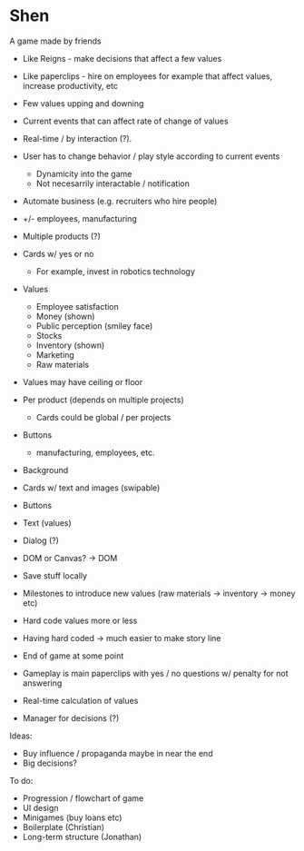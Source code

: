 # Shen
A game made by friends

* Like Reigns - make decisions that affect a few values
* Like paperclips - hire on employees for example that affect values, increase productivity, etc

* Few values upping and downing
* Current events that can affect rate of change of values
* Real-time / by interaction  (?).
* User has to change behavior / play style according to current events 
  - Dynamicity into the game
  - Not necesarrily interactable / notification
* Automate business (e.g. recruiters who hire people)
* +/- employees, manufacturing
* Multiple products (?)


* Cards w/ yes or no
  - For example, invest in robotics technology 
* Values
  - Employee satisfaction
  - Money (shown)
  - Public perception (smiley face)
  - Stocks
  - Inventory (shown)
  - Marketing
  - Raw materials
* Values may have ceiling or floor
* Per product (depends on multiple projects)
  - Cards could be global / per projects
* Buttons
  - manufacturing, employees, etc.

* Background
* Cards w/ text and images (swipable)
* Buttons
* Text (values)
* Dialog (?)

* DOM or Canvas?
 -> DOM

* Save stuff locally

* Milestones to introduce new values (raw materials -> inventory -> money etc)
* Hard code values more or less
* Having hard coded -> much easier to make story line
* End of game at some point

* Gameplay is main paperclips with yes / no questions w/ penalty for not answering
* Real-time calculation of values

* Manager for decisions (?)


Ideas:
* Buy influence / propaganda maybe in near the end
* Big decisions?


To do:
* Progression / flowchart of game
* UI design
* Minigames (buy loans etc)
* Boilerplate (Christian)
* Long-term structure (Jonathan)
